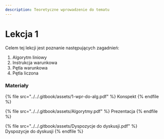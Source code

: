 ```yaml
---
description: Teoretyczne wprowadzenie do tematu
---
```


# Lekcja 1

Celem tej lekcji jest poznanie następujących zagadnień:

1. Algorytm liniowy
2. Instrukcja warunkowa
3. Pętla warunkowa
4. Pętla liczona

### Materiały

{% file src="../../.gitbook/assets/1-wpr-do-alg.pdf" %}
Konspekt
{% endfile %}

{% file src="../../.gitbook/assets/Algorytmy.pdf" %}
Prezentacja
{% endfile %}

{% file src="../../.gitbook/assets/Dyspozycje do dyskusji.pdf" %}
Dyspozycje do dyskusji
{% endfile %}

